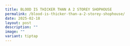 ```yaml
---
title: BLOOD IS THICKER THAN A 2 STOREY SHOPHOUSE
permalink: /blood-is-thicker-than-a-2-storey-shophouse/
date: 2025-02-18
layout: post
description: ""
image: ""
variant: tiptap
---
```

